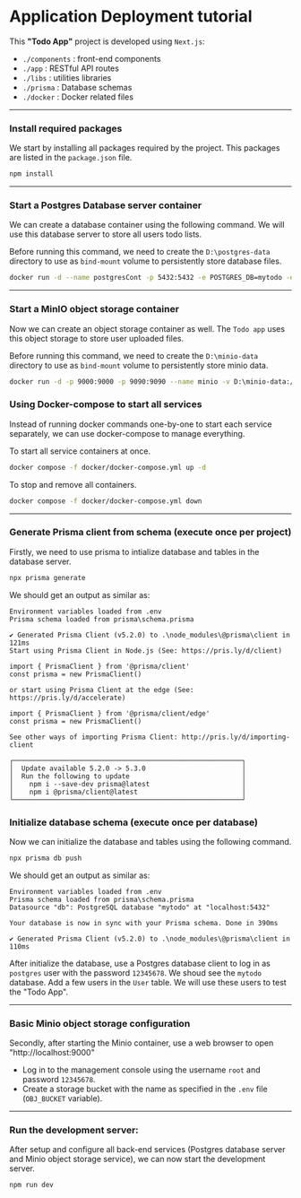 # Application Deployment tutorial

This **"Todo App"** project is developed using `Next.js`:

- `./components` : front-end components
- `./app` : RESTful API routes
- `./libs` : utilities libraries
- `./prisma` : Database schemas
- `./docker` : Docker related files

---

### Install required packages

We start by installing all packages required by the project. This packages are listed in the `package.json` file.

```bash
npm install
```

---

### Start a Postgres Database server container

We can create a database container using the following command. We will use this database server to store all users todo lists.

Before running this command, we need to create the `D:\postgres-data` directory to use as `bind-mount` volume to persistently store database files.

```bash
docker run -d --name postgresCont -p 5432:5432 -e POSTGRES_DB=mytodo -e POSTGRES_PASSWORD=12345678 -e PGDATA=/var/lib/postgresql/data/pgdata -v D:\postgres-data:/var/lib/postgresql/data postgres
```

---

### Start a MinIO object storage container

Now we can create an object storage container as well. The `Todo app` uses this object storage to store user uploaded files.

Before running this command, we need to create the `D:\minio-data` directory to use as `bind-mount` volume to persistently store minio data.

```bash
docker run -d -p 9000:9000 -p 9090:9090 --name minio -v D:\minio-data:/data -e "MINIO_ROOT_USER=root" -e "MINIO_ROOT_PASSWORD=12345678" quay.io/minio/minio server /data --console-address ":9090"
```

### Using Docker-compose to start all services

Instead of running docker commands one-by-one to start each service separately, we can use docker-compose to manage everything.

To start all service containers at once.

```bash
docker compose -f docker/docker-compose.yml up -d
```

To stop and remove all containers.

```bash
docker compose -f docker/docker-compose.yml down
```

---

### Generate Prisma client from schema (execute once per project)

Firstly, we need to use prisma to intialize database and tables in the database server.

```bash
npx prisma generate
```

We should get an output as similar as:

```
Environment variables loaded from .env
Prisma schema loaded from prisma\schema.prisma

✔ Generated Prisma Client (v5.2.0) to .\node_modules\@prisma\client in 121ms
Start using Prisma Client in Node.js (See: https://pris.ly/d/client)

import { PrismaClient } from '@prisma/client'
const prisma = new PrismaClient()

or start using Prisma Client at the edge (See: https://pris.ly/d/accelerate)

import { PrismaClient } from '@prisma/client/edge'
const prisma = new PrismaClient()

See other ways of importing Prisma Client: http://pris.ly/d/importing-client

┌─────────────────────────────────────────────────────────┐
│  Update available 5.2.0 -> 5.3.0                        │
│  Run the following to update                            │
│    npm i --save-dev prisma@latest                       │
│    npm i @prisma/client@latest                          │
└─────────────────────────────────────────────────────────┘
```

### Initialize database schema (execute once per database)

Now we can initialize the database and tables using the following command.

```bash
npx prisma db push
```

We should get an output as similar as:

```
Environment variables loaded from .env
Prisma schema loaded from prisma\schema.prisma
Datasource "db": PostgreSQL database "mytodo" at "localhost:5432"

Your database is now in sync with your Prisma schema. Done in 390ms

✔ Generated Prisma Client (v5.2.0) to .\node_modules\@prisma\client in 110ms
```

After initialize the database, use a Postgres database client to log in as `postgres` user with the password `12345678`. We shoud see the `mytodo` database. Add a few users in the `User` table. We will use these users to test the "Todo App".

---

### Basic Minio object storage configuration

Secondly, after starting the Minio container, use a web browser to open "http://localhost:9000"

- Log in to the management console using the username `root` and password `12345678`.
- Create a storage bucket with the name as specified in the `.env` file (`OBJ_BUCKET` variable).

---

### Run the development server:

After setup and configure all back-end services (Postgres database server and Minio object storage service), we can now start the development server.

```bash
npm run dev
```
